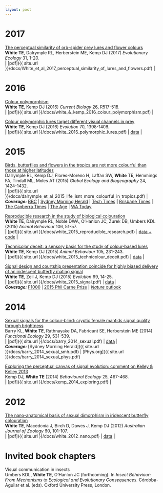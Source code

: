 ```yaml
---
layout: post
---
```


# 2017

[The perceptual similarity of orb-spider prey lures and flower colours](http://dx.doi.org/10.1007%2Fs10682-016-9876-x)  
**White TE**, Dalrymple RL, Herberstein ME, Kemp DJ (2017) _Evolutionary Ecology_ 31, 1-20.  
| [pdf]({{ site.url }}/docs/White_et_al_2017_perceptual_similarity_of_lures_and_flowers.pdf) |

# 2016

[Colour polymorphism](http://dx.doi.org/10.1016/j.cub.2016.03.017)  
**White TE**, Kemp DJ (2016) _Current Biology_ 26, R517-518.  
| [pdf]({{ site.url }}/docs/white_&_kemp_2016_colour_polymorphism.pdf) |

[Colour polymorphic lures target different visual channels in prey](http://dx.doi.org/10.1111/evo.12948)  
**White TE**, Kemp DJ (2016) _Evolution_ 70, 1398-1408.  
| [pdf]({{ site.url }}/docs/white_2016_polymorphic_lures.pdf) |  [data](https://dx.doi.org/10.6084/m9.figshare.1517656.v1) |  

# 2015

[Birds, butterflies and flowers in the tropics are not more colourful than those at higher latitudes](http://dx.doi.org/10.1111/geb.12368)  
Dalrymple RL, Kemp DJ, Flores-Moreno H, Laffan SW, **White TE**, Hemmings FA, Tindall ML, Moles AT (2015) _Global Ecology and Biogeography_ 24, 1424-1432.  
| [pdf]({{ site.url }}/docs/dalrymple_et_al_2015_life_isnt_more_colourful_in_tropics.pdf) |  
***Coverage:*** [BBC](http://www.bbc.com/earth/story/20151015-where-would-you-go-to-find-the-most-colourful-wildlife) | [Sydney Morning Herald](http://www.smh.com.au/technology/sci-tech/science-researchers-find-plants-animals-in-the-tropics-arent-more-colourful-20150925-gjumzu) | [Tech Times](http://www.techtimes.com/articles/88592/20150926/plants-and-animals-in-the-tropics-not-more-colorful-that-those-in-regions-with-colder-temperatures.htm) | [Brisbane Times](http://www.brisbanetimes.com.au/technology/sci-tech/science-researchers-find-plants-animals-in-the-tropics-arent-more-colourful-20150925-gjumzu.html) | [The Canberra Times](http://www.canberratimes.com.au/technology/sci-tech/science-researchers-find-plants-animals-in-the-tropics-arent-more-colourful-20150925-gjumzu) | [The Age](http://www.theage.com.au/technology/sci-tech/science-researchers-find-plants-animals-in-the-tropics-arent-more-colourful-20150925-gjumzu) | [WA Today](http://www.watoday.com.au/technology/sci-tech/science-researchers-find-plants-animals-in-the-tropics-arent-more-colourful-20150925-gjumzu)

[Reproducible research in the study of biological colouration](http://dx.doi.org/10.1016/j.anbehav.2015.05.007)  
**White TE**, Dalrymple RL, Noble DWA, O’Hanlon JC, Zurek DB, Umbers KDL (2015) _Animal Behaviour_ 106, 51-57.  
| [pdf]({{ site.url }}/docs/white_2015_reproducible_research.pdf) | [data + code](https://github.com/daniel1noble/colsci_rep) |  

[Technicolor deceit: a sensory basis for the study of colour-based lures](http://dx.doi.org/10.1016/j.anbehav.2015.04.025)  
**White TE**, Kemp DJ (2015) _Animal Behaviour_ 105, 231-243.  
| [pdf]({{ site.url }}/docs/white_2015_technicolour_deceit.pdf) | [data](http://dx.doi.org/10.6084/m9.figshare.1371150) |  

[Signal design and courtship presentation coincide for highly biased delivery of an iridescent butterfly mating signal](http://dx.doi.org/10.1111/evo.12551)  
**White TE**, Zeil J, Kemp DJ (2015) _Evolution_ 69, 14-25.  
| [pdf]({{ site.url }}/docs/white_2015_signal.pdf) | [data](http://dx.doi.org/10.5061/dryad.3hk2v) |  
***Coverage:*** [F1000](http://dx.doi.org/10.3410/f.725363794.793504390%20) | [2015 Phil Carne Prize](http://tinyurl.com/owrs54p) | [_Nature_ outlook](http://dx.doi.org/10.1038/526S8a)

# 2014

[Sexual signals for the colour-blind: cryptic female mantids signal quality through brightness](http://dx.doi.org/10.1111/1365-2435.12363)  
Barry KL, **White TE**, Rathnayake DA, Fabricant SE, Herberstein ME (2014) _Functional Ecology_ 29, 531-539.  
| [pdf]({{ site.url }}/docs/barry_2014_sexual.pdf) | [data](http://dx.doi.org/10.5061/dryad.3hk2v) |  
***Coverage:*** [Sydney Morning Herald]({{ site.url }}/docs/barry_2014_sexual_smh.pdf) | [Phys.org]({{ site.url }}/docs/barry_2014_sexual_phys.pdf)

[Exploring the perceptual canvas of signal evolution: comment on Kelley & Kelley 2013](http://dx.doi.org/10.1093/beheco/aru012)  
Kemp DJ, **White TE** (2014) _Behavioural Ecology_ 25, 467-468.  
| [pdf]({{ site.url }}/docs/kemp_2014_exploring.pdf) |

# 2012

[The nano-anatomical basis of sexual dimorphism in iridescent butterfly colouration](http://dx.doi.org/10.1071/ZO12045)  
**White TE**,  Macedonia J, Birch D, Dawes J, Kemp DJ (2012) _Australian Journal of Zoology_ 60, 101-107.  
| [pdf]({{ site.url }}/docs/white_2012_nano.pdf) | [data](http://figshare.com/articles/Data_from_White_et_al_2012_The_nano_anatomical_basis_of_sexual_dimorphism_in_iridescent_butterfly_colouration_/897985) |

# Invited book chapters

Visual communication in insects  
Umbers KDL, **White TE**, O’Hanlon JC (forthcoming). In _Insect Behaviour: From Mechanisms to Ecological and Evolutionary Consequences_. Córdoba-Aguilar et al. (eds). Oxford University Press, London.
